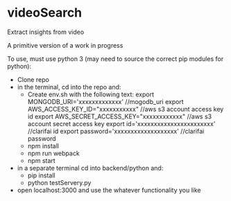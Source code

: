 # videoSearch
Extract insights from video

A primitive version of a work in progress

To use, must use python 3 (may need to source the correct pip modules for python):
- Clone repo
- in the terminal, cd into the repo and:
    - Create env.sh with the following text:
        export MONGODB_URI='xxxxxxxxxxxxx'  //mogodb_uri
        export AWS_ACCESS_KEY_ID="xxxxxxxxxxx"  //aws s3 account access key id
        export AWS_SECRET_ACCESS_KEY="xxxxxxxxxxxx"  //aws s3 account secret access key
        export id='xxxxxxxxxxxxxxxxxxxxxxx'  //clarifai id
        export password='xxxxxxxxxxxxxxxxxxx'  //clarifai password
    - npm install
    - npm run webpack
    - npm start
- in a separate terminal cd into backend/python and:
    - pip install 
    - python testServery.py
- open localhost:3000 and use the whatever functionality you like
